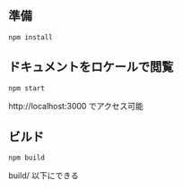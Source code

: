 ## 準備

```shell
npm install
```

## ドキュメントをロケールで閲覧

```shell
npm start
```

http://localhost:3000 でアクセス可能

## ビルド

```shell
npm build
```

build/ 以下にできる